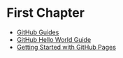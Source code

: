 # First Chapter

* [GitHub Guides](https://guides.github.com/)
* [GitHub Hello World Guide](https://guides.github.com/activities/hello-world/)
* [Getting Started with GitHub Pages](https://guides.github.com/features/pages/)